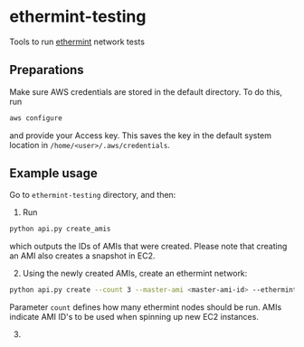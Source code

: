 # ethermint-testing
Tools to run [ethermint](https://github.com/tendermint/ethermint) network tests

## Preparations

Make sure AWS credentials are stored in the default directory. To do this, run

```bash
aws configure
```

and provide your Access key. This saves the key in the default system location in `/home/<user>/.aws/credentials`.

## Example usage

Go to `ethermint-testing` directory, and then:

1. Run 
```bash 
python api.py create_amis
```

which outputs the IDs of AMIs that were created.
Please note that creating an AMI also creates a snapshot in EC2.

2. Using the newly created AMIs, create an ethermint network:

```bash
python api.py create --count 3 --master-ami <master-ami-id> --ethermint-node-ami <minion-ami-id>
```

Parameter `count` defines how many ethermint nodes should be run. AMIs indicate AMI ID's to be used when spinning up new EC2 instances.

3. 
